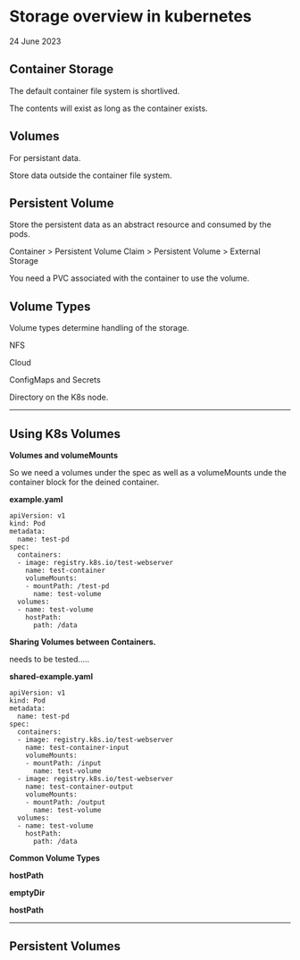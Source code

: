 # Storage overview in kubernetes
24 June 2023

**Container Storage**
---

The default container file system is shortlived.

The contents will exist as long as the container exists.


**Volumes**
---

For persistant data.

Store data outside the container file system.



**Persistent Volume**
---

Store the persistent data as an abstract resource and consumed by the pods.

Container > Persistent Volume Claim > Persistent Volume > External Storage

You need a PVC associated with the container to use the volume.


**Volume Types**
---

Volume types determine handling of the storage.

NFS

Cloud 

ConfigMaps and Secrets

Directory on the K8s node.


---

**Using K8s Volumes**
---

**Volumes and volumeMounts**

So we need a volumes under the spec as well as a volumeMounts unde the container block for the deined container.

**example.yaml**
```
apiVersion: v1
kind: Pod
metadata:
  name: test-pd
spec:
  containers:
  - image: registry.k8s.io/test-webserver
    name: test-container
    volumeMounts:
    - mountPath: /test-pd
      name: test-volume
  volumes:
  - name: test-volume
    hostPath:
      path: /data
```

**Sharing Volumes between Containers.**

needs to be tested.....

**shared-example.yaml**
```
apiVersion: v1
kind: Pod
metadata:
  name: test-pd
spec:
  containers:
  - image: registry.k8s.io/test-webserver
    name: test-container-input
    volumeMounts:
    - mountPath: /input
      name: test-volume
  - image: registry.k8s.io/test-webserver
    name: test-container-output
    volumeMounts:
    - mountPath: /output
      name: test-volume
  volumes:
  - name: test-volume
    hostPath:
      path: /data
```



**Common Volume Types**


**hostPath** 

**emptyDir** 

**hostPath** 


---


**Persistent Volumes**
---
